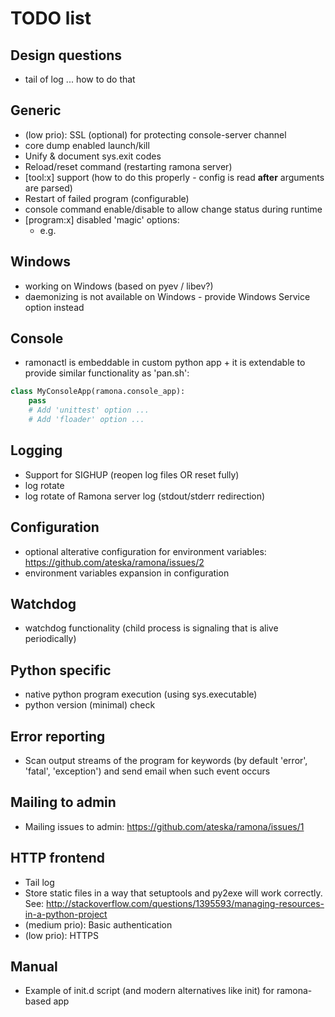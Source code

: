 TODO list
=========

Design questions
----------------
- tail of log ... how to do that

Generic
-------
- (low prio): SSL (optional) for protecting console-server channel
- core dump enabled launch/kill
- Unify & document sys.exit codes 
- Reload/reset command (restarting ramona server)
- [tool:x] support (how to do this properly - config is read __after__ arguments are parsed)
- Restart of failed program (configurable)
- console command enable/disable to allow change status during runtime
- [program:x] disabled 'magic' options:
	 - e.g. <on-platform linux:mac>

Windows
-------
- working on Windows (based on pyev / libev?)
- daemonizing is not available on Windows - provide Windows Service option instead

Console
-------
- ramonactl is embeddable in custom python app + it is extendable to provide similar functionality as 'pan.sh':

```python
class MyConsoleApp(ramona.console_app):
	pass
	# Add 'unittest' option ...
	# Add 'floader' option ...
```

Logging
-------
- Support for SIGHUP (reopen log files OR reset fully)
- log rotate
- log rotate of Ramona server log (stdout/stderr redirection)

Configuration
-------------
- optional alterative configuration for environment variables: https://github.com/ateska/ramona/issues/2
- environment variables expansion in configuration

Watchdog
--------
- watchdog functionality (child process is signaling that is alive periodically)

Python specific
---------------
- native python program execution (using sys.executable)
- python version (minimal) check

Error reporting
---------------
- Scan output streams of the program for keywords (by default 'error', 'fatal', 'exception') and send email when such event occurs

Mailing to admin
----------------
- Mailing issues to admin: https://github.com/ateska/ramona/issues/1

HTTP frontend
-------------
- Tail log
- Store static files in a way that setuptools and py2exe will work correctly. See: http://stackoverflow.com/questions/1395593/managing-resources-in-a-python-project
- (medium prio): Basic authentication
- (low prio): HTTPS

Manual
------
- Example of init.d script (and modern alternatives like init) for ramona-based app
